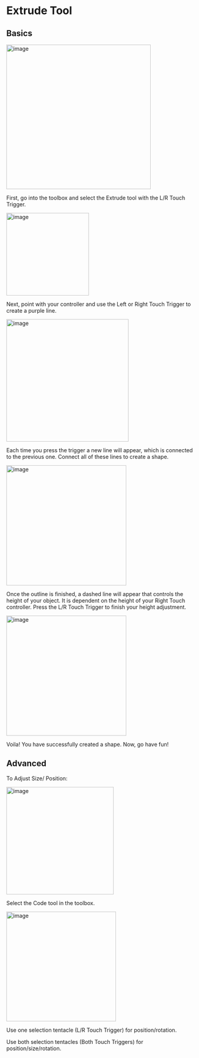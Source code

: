 # Extrude Tool

## Basics

<img width="378" alt="image" src="https://user-images.githubusercontent.com/82526625/201165844-87b018fe-5b88-4531-bb74-243f6fc87c9d.png">

First, go into the toolbox and select the Extrude tool with the L/R Touch Trigger.

<img width="216" alt="image" src="https://user-images.githubusercontent.com/82526625/201166895-4d214239-8b13-4efb-ae5a-43526be2ffca.png">

Next, point with your controller and use the Left or Right Touch Trigger to create a purple line.


<img width="320" alt="image" src="https://user-images.githubusercontent.com/82526625/201167027-aff1e48e-4771-483a-b222-527bf317fbb8.png">
 
Each time you press the trigger a new line will appear, which is connected to the previous one. Connect all of these lines to create a shape.

<img width="314" alt="image" src="https://user-images.githubusercontent.com/82526625/201167557-38263335-0ea5-4ad8-8b4b-fd68e46cb409.png">

Once the outline is finished, a dashed line will appear that controls the height of your object. It is dependent on the height of your Right Touch controller. Press the L/R Touch Trigger to finish your height adjustment. 

<img width="314" alt="image" src="https://user-images.githubusercontent.com/82526625/201167657-acbef51c-2504-4603-ab0a-5fcd0336e80f.png">
 
Voila! You have successfully created a shape. Now, go have fun! 


## Advanced

To Adjust Size/ Position:
  
<img width="281" alt="image" src="https://user-images.githubusercontent.com/82526625/201168076-2a473cac-e30c-49c8-b82b-62d52473fb12.png">

Select the Code tool in the toolbox.

<img width="287" alt="image" src="https://user-images.githubusercontent.com/82526625/201168131-3c23710c-5f08-411b-9924-013bdc00b3a6.png">

Use one selection tentacle (L/R Touch Trigger) for position/rotation.

Use both selection tentacles (Both Touch Triggers) for position/size/rotation.


